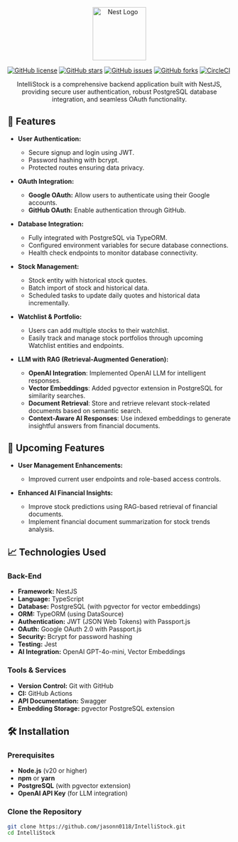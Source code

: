 <p align="center">
  <a href="https://nestjs.com/" target="_blank">
    <img src="https://nestjs.com/img/logo-small.svg" width="120" alt="Nest Logo" />
  </a>
</p>

[![GitHub license](https://img.shields.io/github/license/jasonn0118/IntelliStock.svg)](https://github.com/jasonn0118/IntelliStock/blob/main/LICENSE)
[![GitHub stars](https://img.shields.io/github/stars/jasonn0118/IntelliStock.svg?style=social&label=Star)](https://github.com/jasonn0118/IntelliStock/stargazers)
[![GitHub issues](https://img.shields.io/github/issues/jasonn0118/IntelliStock.svg)](https://github.com/jasonn0118/IntelliStock/issues)
[![GitHub forks](https://img.shields.io/github/forks/jasonn0118/IntelliStock.svg)](https://github.com/jasonn0118/IntelliStock/network)
[![CircleCI](https://img.shields.io/circleci/build/github/jasonn0118/IntelliStock/master)](https://circleci.com/gh/jasonn0118/IntelliStock)

<p align="center">
  IntelliStock is a comprehensive backend application built with NestJS, providing secure user authentication, robust PostgreSQL database integration, and seamless OAuth functionality.
</p>

## 🚀 Features

- **User Authentication:**
  - Secure signup and login using JWT.
  - Password hashing with bcrypt.
  - Protected routes ensuring data privacy.
  
- **OAuth Integration:**
  - **Google OAuth:** Allow users to authenticate using their Google accounts.
  - **GitHub OAuth:** Enable authentication through GitHub.
  
- **Database Integration:**
  - Fully integrated with PostgreSQL via TypeORM.
  - Configured environment variables for secure database connections.
  - Health check endpoints to monitor database connectivity.

- **Stock Management:**
  - Stock entity with historical stock quotes.
  - Batch import of stock and historical data.
  - Scheduled tasks to update daily quotes and historical data incrementally.
  
- **Watchlist & Portfolio:**
  - Users can add multiple stocks to their watchlist.
  - Easily track and manage stock portfolios through upcoming Watchlist entities and endpoints.

- **LLM with RAG (Retrieval-Augmented Generation):**
  - **OpenAI Integration**: Implemented OpenAI LLM for intelligent responses.
  - **Vector Embeddings**: Added pgvector extension in PostgreSQL for similarity searches.
  - **Document Retrieval**: Store and retrieve relevant stock-related documents based on semantic search.
  - **Context-Aware AI Responses**: Use indexed embeddings to generate insightful answers from financial documents.

## 🚚 Upcoming Features

- **User Management Enhancements:**
  - Improved current user endpoints and role-based access controls.
  
- **Enhanced AI Financial Insights:**
  - Improve stock predictions using RAG-based retrieval of financial documents.
  - Implement financial document summarization for stock trends analysis.
  
## 📈 Technologies Used

### Back-End
- **Framework:** NestJS
- **Language:** TypeScript
- **Database:** PostgreSQL (with pgvector for vector embeddings)
- **ORM:** TypeORM (using DataSource)
- **Authentication:** JWT (JSON Web Tokens) with Passport.js
- **OAuth:** Google OAuth 2.0 with Passport.js
- **Security:** Bcrypt for password hashing
- **Testing:** Jest
- **AI Integration:** OpenAI GPT-4o-mini, Vector Embeddings

### Tools & Services
- **Version Control:** Git with GitHub
- **CI:** GitHub Actions
- **API Documentation:** Swagger
- **Embedding Storage:** pgvector PostgreSQL extension

## 🛠️ Installation

### Prerequisites
- **Node.js** (v20 or higher)
- **npm** or **yarn**
- **PostgreSQL** (with pgvector extension)
- **OpenAI API Key** (for LLM integration)

### Clone the Repository

```bash
git clone https://github.com/jasonn0118/IntelliStock.git
cd IntelliStock
```
